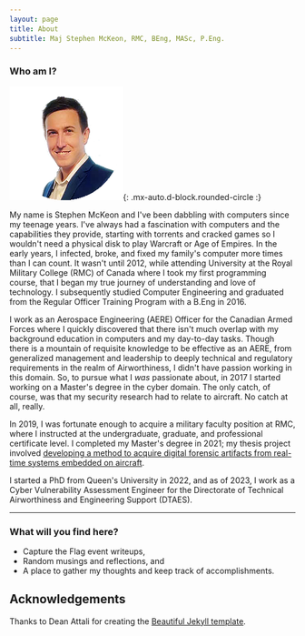 ```yaml
---
layout: page
title: About
subtitle: Maj Stephen McKeon, RMC, BEng, MASc, P.Eng.
---
```


### Who am I? 

![me](assets/img/RGB.png){: .mx-auto.d-block.rounded-circle :}

My name is Stephen McKeon and I've been dabbling with computers since my teenage years. I've always had a fascination with computers and the capabilities they provide, starting with torrents and cracked games so I wouldn't need a physical disk to play Warcraft or Age of Empires. In the early years, I infected, broke, and fixed my family's computer more times than I can count. It wasn't until 2012, while attending University at the Royal Military College (RMC) of Canada where I took my first programming course, that I began my true journey of  understanding and love of technology. I subsequently studied Computer Engineering and graduated from the Regular Officer Training Program with a B.Eng in 2016.

I work as an Aerospace Engineering (AERE) Officer for the Canadian Armed Forces where I quickly discovered that there isn't much overlap with my background education in computers and my day-to-day tasks. Though there is a mountain of requisite knowledge to be effective as an AERE, from generalized management and leadership to deeply technical and regulatory requirements in the realm of Airworthiness, I didn't have passion working in this domain. So, to pursue what I *was* passionate about, in 2017 I started working on a Master's degree in the cyber domain. The only catch, of course, was that my security research had to relate to aircraft. No catch at all, really.

In 2019, I was fortunate enough to acquire a military faculty position at RMC, where I instructed at the undergraduate, graduate, and professional certificate level. I completed my Master's degree in 2021; my thesis project involved [developing a method to acquire digital forensic artifacts from real-time systems embedded on aircraft](https://github.com/SteveMcKeon/sleuthkit_custom).

I started a PhD from Queen's University in 2022, and as of 2023, I work as a Cyber Vulnerability Assessment Engineer for the Directorate of Technical Airworthiness and Engineering Support (DTAES).

---

### What will you find here?

* Capture the Flag event writeups,
* Random musings and reflections, and
* A place to gather my thoughts and keep track of accomplishments.

## Acknowledgements

Thanks to Dean Attali for creating the [Beautiful Jekyll template](https://github.com/daattali/beautiful-jekyll).
